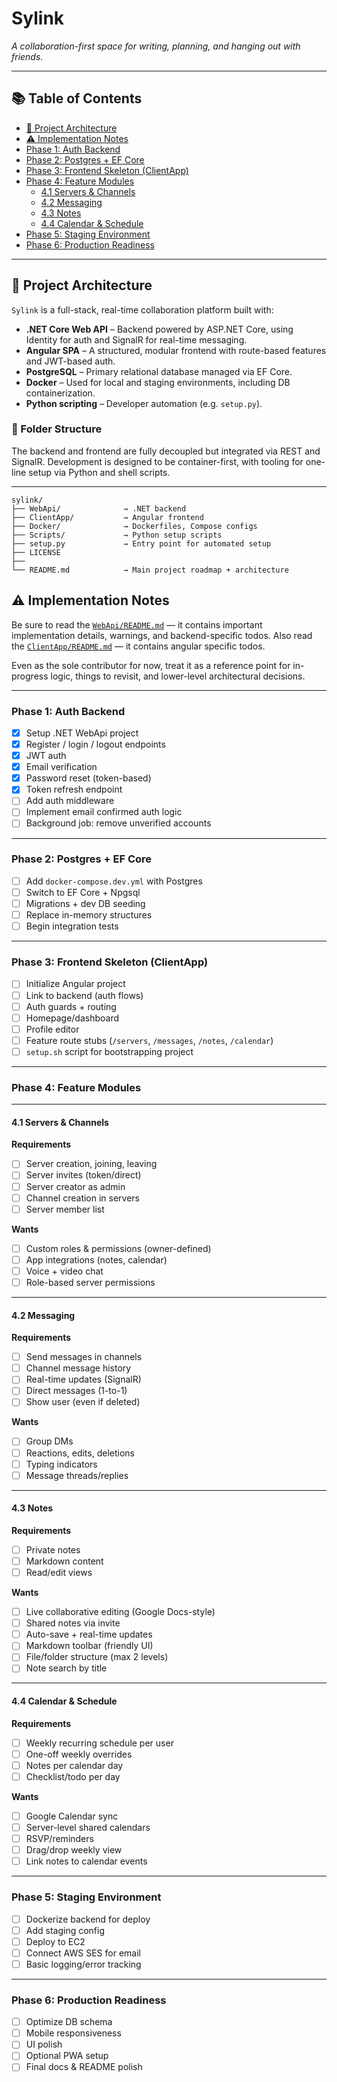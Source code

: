 # Sylink

_A collaboration-first space for writing, planning, and hanging out with friends._

---

## 📚 Table of Contents

- [🧱 Project Architecture](#-project-architecture)
- [⚠️ Implementation Notes](#️-implementation-notes)
- [Phase 1: Auth Backend](#phase-1-auth-backend)
- [Phase 2: Postgres + EF Core](#phase-2-postgres--ef-core)
- [Phase 3: Frontend Skeleton (ClientApp)](#phase-3-frontend-skeleton-clientapp)
- [Phase 4: Feature Modules](#phase-4-feature-modules)
  - [4.1 Servers & Channels](#41-servers--channels)
  - [4.2 Messaging](#42-messaging)
  - [4.3 Notes](#43-notes)
  - [4.4 Calendar & Schedule](#44-calendar--schedule)
- [Phase 5: Staging Environment](#phase-5-staging-environment)
- [Phase 6: Production Readiness](#phase-6-production-readiness)

---

## 🧱 Project Architecture

`Sylink` is a full-stack, real-time collaboration platform built with:

- **.NET Core Web API** – Backend powered by ASP.NET Core, using Identity for auth and SignalR for real-time messaging.
- **Angular SPA** – A structured, modular frontend with route-based features and JWT-based auth.
- **PostgreSQL** – Primary relational database managed via EF Core.
- **Docker** – Used for local and staging environments, including DB containerization.
- **Python scripting** – Developer automation (e.g. `setup.py`).

### 📁 Folder Structure

The backend and frontend are fully decoupled but integrated via REST and SignalR. Development is designed to be container-first, with tooling for one-line setup via Python and shell scripts.

---

```
sylink/
├── WebApi/              → .NET backend
├── ClientApp/           → Angular frontend
├── Docker/              → Dockerfiles, Compose configs
├── Scripts/             → Python setup scripts
├── setup.py             → Entry point for automated setup
├── LICENSE
├──
└── README.md            → Main project roadmap + architecture
```

## ⚠️ Implementation Notes

Be sure to read the [`WebApi/README.md`](WebApi/README.md) — it contains important implementation details, warnings, and backend-specific todos.
Also read the [`ClientApp/README.md`](ClientApp/README.md) — it contains angular specific todos.

Even as the sole contributor for now, treat it as a reference point for in-progress logic, things to revisit, and lower-level architectural decisions.

---

### Phase 1: Auth Backend

- [x] Setup .NET WebApi project
- [x] Register / login / logout endpoints
- [x] JWT auth
- [x] Email verification
- [x] Password reset (token-based)
- [x] Token refresh endpoint
- [ ] Add auth middleware
- [ ] Implement email confirmed auth logic
- [ ] Background job: remove unverified accounts

---

### Phase 2: Postgres + EF Core

- [ ] Add `docker-compose.dev.yml` with Postgres
- [ ] Switch to EF Core + Npgsql
- [ ] Migrations + dev DB seeding
- [ ] Replace in-memory structures
- [ ] Begin integration tests

---

### Phase 3: Frontend Skeleton (ClientApp)

- [ ] Initialize Angular project
- [ ] Link to backend (auth flows)
- [ ] Auth guards + routing
- [ ] Homepage/dashboard
- [ ] Profile editor
- [ ] Feature route stubs (`/servers`, `/messages`, `/notes`, `/calendar`)
- [ ] `setup.sh` script for bootstrapping project

---

### Phase 4: Feature Modules

---

#### 4.1 Servers & Channels

**Requirements**

- [ ] Server creation, joining, leaving
- [ ] Server invites (token/direct)
- [ ] Server creator as admin
- [ ] Channel creation in servers
- [ ] Server member list

**Wants**

- [ ] Custom roles & permissions (owner-defined)
- [ ] App integrations (notes, calendar)
- [ ] Voice + video chat
- [ ] Role-based server permissions

---

#### 4.2 Messaging

**Requirements**

- [ ] Send messages in channels
- [ ] Channel message history
- [ ] Real-time updates (SignalR)
- [ ] Direct messages (1-to-1)
- [ ] Show user (even if deleted)

**Wants**

- [ ] Group DMs
- [ ] Reactions, edits, deletions
- [ ] Typing indicators
- [ ] Message threads/replies

---

#### 4.3 Notes

**Requirements**

- [ ] Private notes
- [ ] Markdown content
- [ ] Read/edit views

**Wants**

- [ ] Live collaborative editing (Google Docs-style)
- [ ] Shared notes via invite
- [ ] Auto-save + real-time updates
- [ ] Markdown toolbar (friendly UI)
- [ ] File/folder structure (max 2 levels)
- [ ] Note search by title

---

#### 4.4 Calendar & Schedule

**Requirements**

- [ ] Weekly recurring schedule per user
- [ ] One-off weekly overrides
- [ ] Notes per calendar day
- [ ] Checklist/todo per day

**Wants**

- [ ] Google Calendar sync
- [ ] Server-level shared calendars
- [ ] RSVP/reminders
- [ ] Drag/drop weekly view
- [ ] Link notes to calendar events

---

### Phase 5: Staging Environment

- [ ] Dockerize backend for deploy
- [ ] Add staging config
- [ ] Deploy to EC2
- [ ] Connect AWS SES for email
- [ ] Basic logging/error tracking

---

### Phase 6: Production Readiness

- [ ] Optimize DB schema
- [ ] Mobile responsiveness
- [ ] UI polish
- [ ] Optional PWA setup
- [ ] Final docs & README polish

